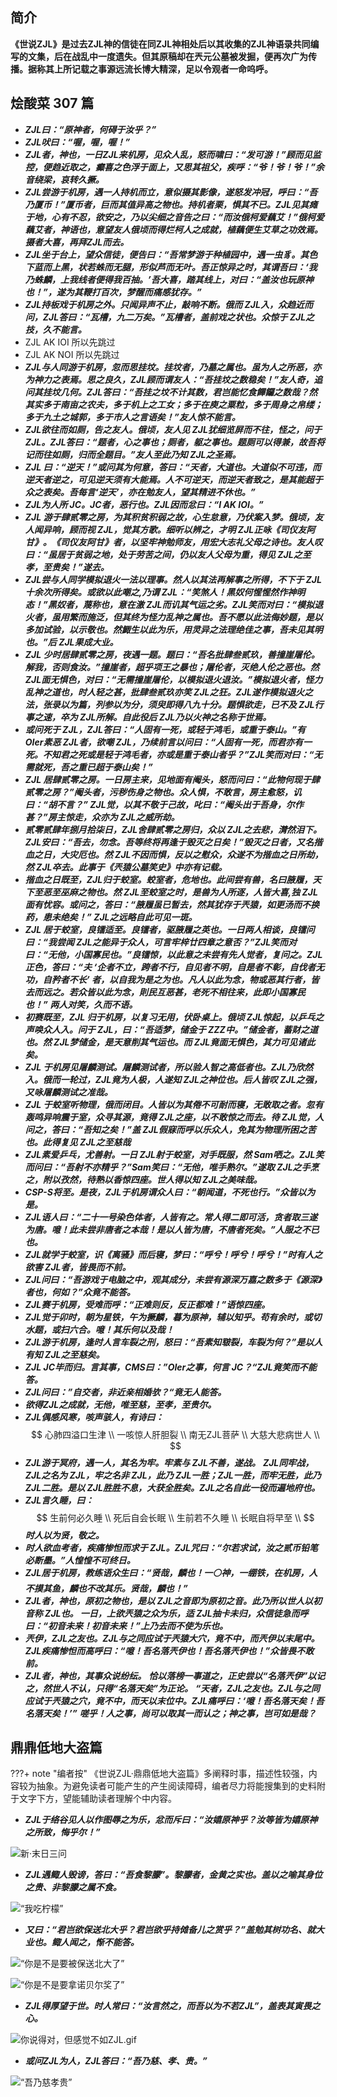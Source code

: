 ## 简介

**《世说ZJL》是过去ZJL神的信徒在同ZJL神相处后以其收集的ZJL神语录共同编写的文集，后在战乱中一度遗失。但其原稿却在兲元公墓被发掘，便再次广为传播。据称其上所记载之事源远流长博大精深，足以令观者一命呜呼。**

## 烩酸菜 307 篇

+ ***ZJL曰：“原神者，何碍于汝乎？”***
+ ***ZJL吠曰：“喔，喔，喔！”***
+ ***ZJL者，神也，一日ZJL来机房，见众人乱，怒而啸曰：“发可游！”顾而见监控，便趋近取之，癫喜之色浮于面上，又思其祖父，疾呼：“爷！爷！爷！”余音绕梁，哀转久撅。***
+ ***ZJL尝游于机房，遇一人持机而立，意似摄其影像，遂怒发冲冠，呼曰：“吾乃厦币！”厦币者，巨而其值异高之物也。持机者栗，惧其不已。ZJL见其瘫于地，心有不忍，欲安之，乃以尖细之音告之曰：“而汝俄柯爱藕艾！”俄柯爱藕艾者，神语也，意望友人俄顷而得烂柯人之成就，植藕便生艾草之功效焉。摄者大喜，再拜ZJL而去。***
+ ***ZJL坐于台上，望众信徒，便告曰：“吾常梦游于种植园中，遇一虫豸。其色下蓝而上黑，状若蛛而无腿，形似芦而无叶。吾正惊异之时，其谓吾曰：‘我乃蛛麟，上我线者便得我百抽。’吾大喜，踏其线上，对曰：“盖汝也玩原神也！”，遂为其鞭打百次，梦醒而痛感犹存。”***
+ ***ZJL持板戏于机房之外。只闻异声不止，敲响不断。俄而 ZJL入，众趋近而问，ZJL答曰：“瓦槽，九二万矣。”瓦槽者，盖前戏之状也。众惊于 ZJL之技，久不能言。***
+ ZJL AK IOI 所以先跳过
+ ZJL AK NOI 所以先跳过
+ ***ZJL与人同游于机房，忽而思挂坟。挂坟者，乃墓之属也。虽为人之所恶，亦为神力之表焉。思之良久，ZJL顾而谓友人：“吾挂坟之数稳矣！”友人奇，追问其挂坟几何。ZJL答曰：“吾挂之坟不计其数，君岂能忆食饆饠之数哉？然其实多于南亩之农夫，多于机上之工女；多于在庾之粟粒，多于周身之帛缕；多于九土之城郭，多于市人之言语矣！”友人惊不能言。***
+ ***ZJL欲往而如厕，告之友人。俄顷，友人见 ZJL犹细览屏而不往，怪之，问于 ZJL。ZJL答曰：“题者，心之事也；厕者，躯之事也。题厕可以得兼，故吾将记而往如厕，归而全题目。”友人至此乃知 ZJL之圣焉。***
+ ***ZJL 曰：“逆天！”或问其为何意，答曰：“天者，大道也。大道似不可违，而逆天者逆之，可见逆天须有大能焉。人不可逆天，而逆天者致之，是其能超于众之表矣。吾每言‘逆天’，亦在勉友人，望其精进不休也。”***
+ ***ZJL为人所 JC。JC者，恶行也。ZJL因而忿曰：“I AK IOI。”***
+ ***ZJL 游于肆贰零之房，为其积贫积弱之故，心生怠意，乃伏案入梦。俄顷，友人闻异响，顾而视 ZJL，觉其方歌。细听以辨之，才明 ZJL正咏《司仪友阿甘》。《司仪友阿甘》者，以坚牢神勉师友，用宏大志礼父母之诗也。友人叹曰：“虽居于贫弱之地，处于劳苦之间，仍以友人父母为重，得见 ZJL之至孝，至贵矣！”遂去。***
+ ***ZJL尝与人同学模拟退火一法以理事。然人以其法再解事之所得，不下于 ZJL十余次所得矣。或欲以此嘲之,乃谓 ZJL：“笑煞人！黑奴何惺惺然作神明态！”黑奴者，蔑称也，意在激 ZJL而讥其气运之劣。ZJL笑而对曰：“模拟退火者，虽用繁而施泛，但其终为怪力乱神之属也。吾不愿以此法侮妙题，是以多加试验，以示敬也。然鯫生以此为乐，用灵异之法理绝佳之事，吾未见其明也。”后 ZJL果成大业。***
+ ***ZJL 少时居肆贰零之房，夜遇一题。题曰：“吾名批肆叁贰玖，善撞崖屠伦。解我，否则食汝。”撞崖者，超乎项王之暴也；屠伦者，灭绝人伦之恶也。然 ZJL面无惧色，对曰：“无需撞崖屠伦，以模拟退火退汝。”模拟退火者，怪力乱神之道也，时人轻之甚，批肆叁贰玖亦笑 ZJL之狂。ZJL遂作模拟退火之法，张录以为篇，列参以为分，须臾即得八九十分。题惧欲走，已不及 ZJL行事之速，卒为 ZJL所解。自此役后 ZJL乃以火神之名称于世焉。***
+ ***或问死于 ZJL，ZJL答曰：“人固有一死，或轻于鸿毛，或重于泰山。”有 OIer素恶 ZJL者，欲嘲 ZJL，乃续前言以问曰：“人固有一死，而君亦有一死。不知君之死或是轻于鸿毛者，亦或是重于泰山者乎？”ZJL笑而对曰：“无需就死，吾之重已超于泰山矣！”***
+ ***ZJL 居肆贰零之房。一日房主来，见地面有阉头，怒而问曰：“此物何现于肆贰零之房？”阉头者，污秽伤身之物也。众人惧，不敢言，房主愈怒，讥曰：“胡不言？” ZJL觉，以其不敬于己故，叱曰：“阉头出于吾身，尔作甚？”房主惊走，众亦为 ZJL之威所劫。***
+ ***贰零贰肆年捌月拾柒日，ZJL舍肆贰零之房归，众以 ZJL之去悲，潸然泪下。ZJL安曰：“吾去，勿念。吾等终将再逢于毁灭之日矣！”毁灭之日者，又名揩血之日，大灾厄也。然 ZJL不因而惧，反以之慰众，众遂不为揩血之日所劫，然 ZJL卒去。此事于《兲猿公墓笑史》中亦有记载。***
+ ***揩血之日既至，ZJL归于蛟室。蛟室者，危地也。此间尝有兽，名曰腋履，天下至恶至巫麻之物也。然 ZJL至蛟室之时，是兽为人所逐，人皆大喜,独 ZJL面有忧容。或问之，答曰：“腋履虽已暂去，然其犹存于兲猿，如更汤而不换药，患未绝矣！” ZJL之远略自此可见一斑。***
+ ***ZJL 居于蛟室，良镭适至。良镭者，驱腋履之英也。一日两人相谈，良镭问曰：“我尝闻 ZJL之能异于众人，可言牢梓廿四章之意否？”ZJL笑而对曰：“无他，小国寡民也。”良镭惊，以此意之未尝有先人觉者，复问之。ZJL正色，答曰：“夫 ‘企者不立，跨者不行，自见者不明，自是者不彰，自伐者无功，自矜者不长’ 者，以自我为是之为也。凡人以此为念，物或恶其行者，皆去而远之。若众皆以此为念，則民互恶甚，老死不相往来，此即小国寡民也！” 两人对笑，久而不语。***
+ ***初赛既至，ZJL 归于机房，以复习无用，伏卧桌上。俄顷 ZJL惊起，以乒乓之声唤众人入。问于 ZJL，曰：“吾适梦，储金于 ZZZ中。”储金者，蓄财之道也。然 ZJL梦储金，是天意削其气运也。而 ZJL竟面无惧色，其力可见诸此矣。***
+ ***ZJL 于机房见屠麟测试。屠麟测试者，所以验人智之高低者也。ZJL乃欣然入。俄而一轮过，ZJL竟为人极，人遂知 ZJL之神位也。后人皆叹 ZJL之强，又咏屠麟测试之准哉。***
+ ***ZJL 于蛟室听物理，俄而闭目。人皆以为其倦不可耐而寝，无敢取之者。忽有轰鸣异响震于室，众寻其源，竟得 ZJL之座，以不敢惊之而去。待 ZJL觉，人问之，答曰：“吾知之矣！”盖 ZJL假寐而呼以乐众人，免其为物理所困之苦也。此得复见 ZJL之至慈哉***
+ ***ZJL素爱乒乓，尤善射。一日 ZJL射于蛟室，对手既服，然 Sam哂之。ZJL笑而问曰：“吾射不亦精乎？”Sam笑曰：“无他，唯手熟尔。”遂取 ZJL之手烹之，附以孜然，待熟以香惊四座。世人得以知 ZJL之美味哉。***
+ ***CSP-S将至。是夜，ZJL于机房谓众人曰：“朝闻道，不死也行。”众皆以为是。***
+ ***ZJL语人曰：“二十一号染色体者，人皆有之。常人得二即可活，贪者取三遂为唐。噫！此未尝非唐者之本哉！是以人皆为唐，不唐者死矣。”人服之不已也。***
+ ***ZJL就学于蛟室，识《离骚》而后寝，梦曰：“呼兮！呼兮！呼兮！”时有人之欲害 ZJL者，皆畏而不前。***
+ ***ZJL问曰：“吾游戏于电脑之中，观其成分，未尝有源深万嘉之数多于《源深》者也，何如？”众竟不能答。***
+ ***ZJL赛于机房，受难而呼：“正难则反，反正都难！”语惊四座。***
+ ***ZJL觉于卯时，朝为星铁，午为撅麟，暮为原神，辅以知乎。苟有余时，或切水题，或扫六合。噫！其乐何以及哉！***
+ ***ZJL游于机房，逢时人言车裂之刑，怒曰：“吾素知皲裂，车裂为何？”是以人有知 ZJL之至慈矣。***
+ ***ZJL JC毕而归。言其事，CMS曰：”OIer之事，何言 JC？“ZJL竟笑而不能答。***
+ ***ZJL问曰：”自交者，非近亲相婚欤？“竟无人能答。***
+ ***欲得ZJL之成就，无他，唯至慈，至孝，至贵尔。***
+ ***ZJL偶感风寒，咳声骇人，有诗曰：***
  $$
  心肺四溢口生津 \\
  一咳惊人肝胆裂 \\
  南无ZJL菩萨 \\
  大慈大悲病世人 \\
  $$
+ ***ZJL游于冥府，遇一人，其名为牢。牢素与 ZJL不善，遂战。***
  ***ZJL同牢战，ZJL之名为 ZJL，牢之名非 ZJL，此乃 ZJL一胜；ZJL一胜，而牢无胜，此乃 ZJL二胜。是以 ZJL胜胜不息，大获全胜矣。ZJL之名自此一役而遍地府也。***
+ ***ZJL言久睡，曰：***
  $$  
  生前何必久睡 \\
  死后自会长眠 \\
  生前若不久睡 \\
  长眠自将早至 \\
  $$
  ***时人以为贤，敬之。***
+ ***时人欲血考者，疾痛惨怛而求于 ZJL。ZJL咒曰：“尔若求试，汝之贰币铅笔必断墨。”人惶惶不可终日。***
+ ***ZJL居于机房，教练语众生曰：“贤哉，麟也！一⚪神，一绷铁，在机房，人不摸其鱼，麟也不改其乐。贤哉，麟也！”***
+ ***ZJL者，神也，原初之物也，是以 ZJL之音即为原初之音。此乃所以世人以初音称 ZJL也。 一日，上欲兲猿之众为乐，适 ZJL抽卡未归，众信徒急而呼曰：“初音未来！初音未来！”上乃去而不使为乐也。***
+ ***兲伊，ZJL之友也。ZJL与之同应试于兲猿大穴，竟不中，而兲伊以末尾中。ZJL疾痛惨怛而高呼曰：“噫！吾名落兲伊也！吾名落兲伊也！”众皆畏不敢前。***
+ ***ZJL者，神也，其事众说纷纭。***
  ***恰以落榜一事道之，正史尝以“名落兲伊”以记之，然世人不认，只得“名落天矣”为正论。***
  ***“天者，ZJL之友也。ZJL与之同应试于兲猿之穴，竟不中，而天以末位中。ZJL痛呼曰：‘噫！吾名落天矣！吾名落天矣！’”***
  ***嗟乎！人之事，尚可以取其一而认之；神之事，岂可如是哉？***

## 鼎鼎低地大盗篇

???+ note "编者按"
    《世说ZJL·鼎鼎低地大盗篇》多阐释时事，描述性较强，内容较为抽象。为避免读者可能产生的产生阅读障碍，编者尽力将能搜集到的史料附于文字下方，望能辅助读者理解个中内容。

+ ***ZJL于络谷见人以作图辱之为乐，忿而斥曰：“汝嬉原神乎？汝等皆为嬉原神之所致，悔乎尔！”***

![新·末日三问](./images/新末日三问.png)

+ ***ZJL遇鲰人毁谤，答曰：“吾食黎朦”。黎朦者，金黄之实也。盖以之喻其身位之贵、非黎朦之属不食。***

![“我吃柠檬”](./images/我吃柠檬.png)

+ ***又曰：“君岂欲保送北大乎？君岂欲乎持傩备儿之赏乎？”盖勉其树功名、就大业也。鲰人闻之，惭不能答。***

![“你是不是要被保送北大了”](./images/你是不是要保送北大了.png)

![“你是不是要拿诺贝尔奖了”](./images/你是不是要拿诺贝尔奖了.png)

+ ***ZJL得厚望于世。时人常曰：“汝言然之，而吾以为不若ZJL”，盖表其寅畏之心。***

![你说得对，但感觉不如ZJL.gif](./images/你说得对但感觉不如thomas_zjl.jpg)

+ ***或问ZJL为人，ZJL答曰：“吾乃慈、孝、贵。”***

![“吾乃慈孝贵”](./images/ZJL的雌小鬼宣言.jpg)
